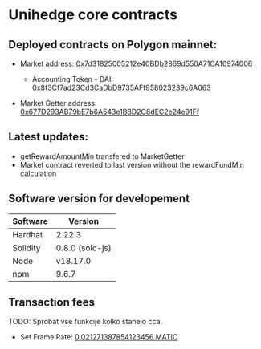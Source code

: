 # Unihedge core contracts
## Deployed contracts on Polygon mainnet:


* Market address: [0x7d31825005212e40BDb2869d550A71CA10974006](https://polygonscan.com/address/0x7d31825005212e40BDb2869d550A71CA10974006)
    * Accounting Token - DAI: [0x8f3Cf7ad23Cd3CaDbD9735AFf958023239c6A063](https://polygonscan.com/address/0x8f3Cf7ad23Cd3CaDbD9735AFf958023239c6A063)  

* Market Getter address: [0x677D293AB79bE7b6A543e1B8D2C8dEC2e24e91Ff](https://polygonscan.com/address/0x677D293AB79bE7b6A543e1B8D2C8dEC2e24e91Ff)

## Latest updates:
* getRewardAmountMin transfered to MarketGetter
* Market contract reverted to last version without the rewardFundMin calculation

## Software version for developement
Software | Version
------------- | -------------
Hardhat  | 2.22.3
Solidity  | 0.8.0 (solc-js)
Node | v18.17.0
npm | 9.6.7


## Transaction fees
TODO: Sprobat vse funkcije kolko stanejo cca.
* Set Frame Rate: [0.021271387854123456 MATIC](https://polygonscan.com/tx/0xa94618edbc1149304a1a99fca82da961ec577b824da5ac7c30117914013b4815)



